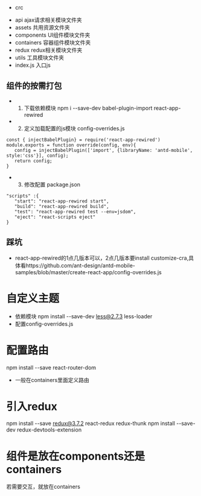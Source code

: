 - crc
 + api ajax请求相关模块文件夹
 + assets 共用资源文件夹
 + components UI组件模块文件夹
 + containers 容器组件模块文件夹
 + redux redux相关模块文件夹
 + utils 工具模块文件夹
 + index.js 入口js

 ## 组件的按需打包
 - 1. 下载依赖模块 npm i --save-dev babel-plugin-import react-app-rewired
 - 2. 定义加载配置的js模块 config-overrides.js
 ```
 const { injectBabelPlugin} = require('react-app-rewired')
 module.exports = function override(config, env){
    config = injectBabelPlugin(['import', {libraryName: 'antd-mobile', style:'css'}], config);
    return config;
 }
 ```
 - 3. 修改配置 package.json
 ```
 "scripts" :{
    "start": "react-app-rewired start",
    "build": "react-app-rewired build",
    "test": "react-app-rewired test --env=jsdom",
    "eject": "react-scripts eject"
 }
 ```
 ## 踩坑 
 - react-app-rewired的1点几版本可以，2点几版本要install customize-cra,具体看https://github.com/ant-design/antd-mobile-samples/blob/master/create-react-app/config-overrides.js

 # 自定义主题
 - 依赖模块 npm install --save-dev less@2.7.3 less-loader
 - 配置config-overrides.js

 # 配置路由
 npm install --save react-router-dom
 - 一般在containers里面定义路由

 # 引入redux
 npm install --save redux@3.7.2 react-redux redux-thunk
 npm install --save-dev redux-devtools-extension

# 组件是放在components还是containers
若需要交互，就放在containers
